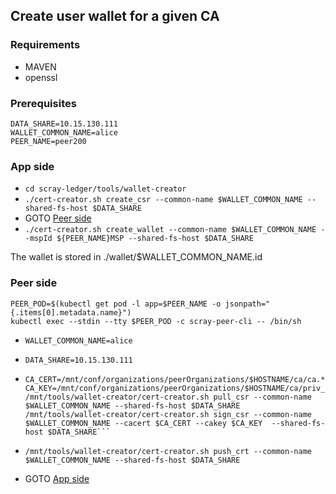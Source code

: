 ## Create user wallet for a given CA

### Requirements
  * MAVEN
  * openssl


### Prerequisites

``DATA_SHARE=10.15.130.111 ``  
``WALLET_COMMON_NAME=alice``  
``PEER_NAME=peer200``  

### App side

* ``cd scray-ledger/tools/wallet-creator``
* ``./cert-creator.sh create_csr --common-name $WALLET_COMMON_NAME --shared-fs-host $DATA_SHARE``
* GOTO [Peer side](#peer-side)
* ``./cert-creator.sh create_wallet --common-name $WALLET_COMMON_NAME --mspId ${PEER_NAME}MSP --shared-fs-host $DATA_SHARE``

The wallet is stored in ./wallet/$WALLET_COMMON_NAME.id

### Peer side
```
PEER_POD=$(kubectl get pod -l app=$PEER_NAME -o jsonpath="{.items[0].metadata.name}")
kubectl exec --stdin --tty $PEER_POD -c scray-peer-cli -- /bin/sh
```

* ```WALLET_COMMON_NAME=alice```
* ```DATA_SHARE=10.15.130.111```

* ```
  CA_CERT=/mnt/conf/organizations/peerOrganizations/$HOSTNAME/ca/ca.*.pem
  CA_KEY=/mnt/conf/organizations/peerOrganizations/$HOSTNAME/ca/priv_sk
  /mnt/tools/wallet-creator/cert-creator.sh pull_csr --common-name $WALLET_COMMON_NAME --shared-fs-host $DATA_SHARE
  /mnt/tools/wallet-creator/cert-creator.sh sign_csr --common-name $WALLET_COMMON_NAME --cacert $CA_CERT --cakey $CA_KEY  --shared-fs-host $DATA_SHARE```

* ``/mnt/tools/wallet-creator/cert-creator.sh push_crt --common-name $WALLET_COMMON_NAME --shared-fs-host $DATA_SHARE``
* GOTO [App side](#app-side)

